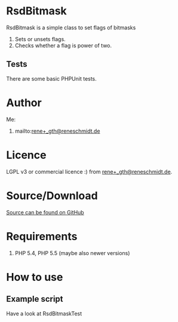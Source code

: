 # RsdBitmask

RsdBitmask is a simple class to set flags of bitmasks

1. Sets or unsets flags.
1. Checks whether a flag is power of two.

## Tests

There are some basic PHPUnit tests.

# Author

Me:

1. mailto:rene+_gth@reneschmidt.de

# Licence

LGPL v3 or commercial licence :) from rene+_gth@reneschmidt.de.

# Source/Download

[Source can be found on GitHub](https://github.com/steffi-s/RsdBitmask)

# Requirements

1. PHP 5.4, PHP 5.5 (maybe also newer versions)

# How to use

## Example script

Have a look at RsdBitmaskTest
